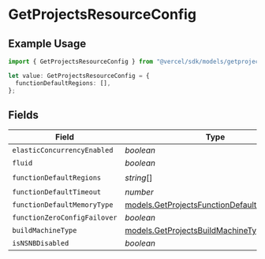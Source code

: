# GetProjectsResourceConfig

## Example Usage

```typescript
import { GetProjectsResourceConfig } from "@vercel/sdk/models/getprojectsop.js";

let value: GetProjectsResourceConfig = {
  functionDefaultRegions: [],
};
```

## Fields

| Field                                                                                            | Type                                                                                             | Required                                                                                         | Description                                                                                      |
| ------------------------------------------------------------------------------------------------ | ------------------------------------------------------------------------------------------------ | ------------------------------------------------------------------------------------------------ | ------------------------------------------------------------------------------------------------ |
| `elasticConcurrencyEnabled`                                                                      | *boolean*                                                                                        | :heavy_minus_sign:                                                                               | N/A                                                                                              |
| `fluid`                                                                                          | *boolean*                                                                                        | :heavy_minus_sign:                                                                               | N/A                                                                                              |
| `functionDefaultRegions`                                                                         | *string*[]                                                                                       | :heavy_check_mark:                                                                               | N/A                                                                                              |
| `functionDefaultTimeout`                                                                         | *number*                                                                                         | :heavy_minus_sign:                                                                               | N/A                                                                                              |
| `functionDefaultMemoryType`                                                                      | [models.GetProjectsFunctionDefaultMemoryType](../models/getprojectsfunctiondefaultmemorytype.md) | :heavy_minus_sign:                                                                               | N/A                                                                                              |
| `functionZeroConfigFailover`                                                                     | *boolean*                                                                                        | :heavy_minus_sign:                                                                               | N/A                                                                                              |
| `buildMachineType`                                                                               | [models.GetProjectsBuildMachineType](../models/getprojectsbuildmachinetype.md)                   | :heavy_minus_sign:                                                                               | N/A                                                                                              |
| `isNSNBDisabled`                                                                                 | *boolean*                                                                                        | :heavy_minus_sign:                                                                               | N/A                                                                                              |